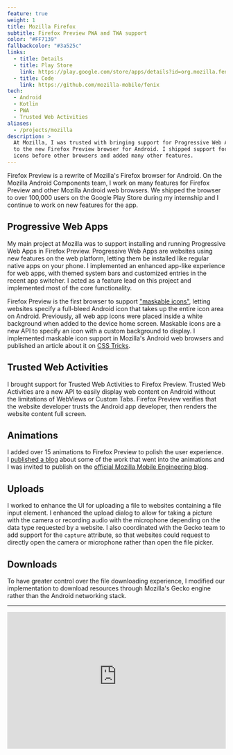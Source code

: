 ```yaml
---
feature: true
weight: 1
title: Mozilla Firefox
subtitle: Firefox Preview PWA and TWA support
color: "#FF7139"
fallbackcolor: "#3a525c"
links:
  - title: Details
  - title: Play Store
    link: https://play.google.com/store/apps/details?id=org.mozilla.fenix
  - title: Code
    link: https://github.com/mozilla-mobile/fenix
tech:
  - Android
  - Kotlin
  - PWA
  - Trusted Web Activities
aliases:
  - /projects/mozilla
description: >
  At Mozilla, I was trusted with bringing support for Progressive Web Apps
  to the new Firefox Preview browser for Android. I shipped support for maskable
  icons before other browsers and added many other features.
---
```


Firefox Preview is a rewrite of Mozilla's Firefox browser for Android. On the Mozilla Android Components team, I work on many features for Firefox Preview and other Mozilla Android web browsers. We shipped the browser to over 100,000 users on the Google Play Store during my internship and I continue to work on new features for the app.

## Progressive Web Apps

My main project at Mozilla was to support installing and running Progressive Web Apps in Firefox Preview. Progressive Web Apps are websites using new features on the web platform, letting them be installed like regular native apps on your phone. I implemented an enhanced app-like experience for web apps, with themed system bars and customized entries in the recent app switcher. I acted as a feature lead on this project and implemented most of the core functionality.

Firefox Preview is the first browser to support ["maskable icons"](/projects/maskable), letting websites specify a full-bleed Android icon that takes up the entire icon area on Android. Previously, all web app icons were placed inside a white background when added to the device home screen. Maskable icons are a new API to specify an icon with a custom background to display. I implemented maskable icon support in Mozilla's Android web browsers and published an article about it on [CSS Tricks](https://css-tricks.com/maskable-icons-android-adaptive-icons-for-your-pwa/).

## Trusted Web Activities

I brought support for Trusted Web Activities to Firefox Preview. Trusted Web Activities are a new API to easily display web content on Android without the limitations of WebViews or Custom Tabs. Firefox Preview verifies that the website developer trusts the Android app developer, then renders the website content full screen.

## Animations

I added over 15 animations to Firefox Preview to polish the user experience. I [published a blog](/posts/android-animate-strike-thru/) about some of the work that went into the animations and I was invited to publish on the [official Mozilla Mobile Engineering blog](https://medium.com/firefox-mobile-engineering/animating-a-strike-through-on-android-with-animated-vector-drawable-and-animatedstatelistdrawable-a77e66f9790f).

## Uploads

I worked to enhance the UI for uploading a file to websites containing a file input element. I enhanced the upload dialog to allow for taking a picture with the camera or recording audio with the microphone depending on the data type requested by a website. I also coordinated with the Gecko team to add support for the `capture` attribute, so that websites could request to directly open the camera or microphone rather than open the file picker.

## Downloads

To have greater control over the file downloading experience, I modified our implementation to download resources through Mozilla's Gecko engine rather than the Android networking stack.

---

<iframe width="560" height="315" src="https://www.youtube-nocookie.com/embed/zFNvFefOeaI" frameborder="0" allow="accelerometer; autoplay; encrypted-media; gyroscope; picture-in-picture" allowfullscreen style="max-width:100%;margin:auto;display:block"></iframe>
